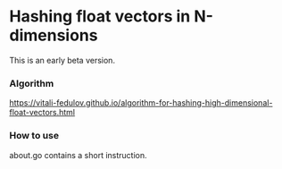 # Hashing float vectors in N-dimensions

This is an early beta version.

### Algorithm

https://vitali-fedulov.github.io/algorithm-for-hashing-high-dimensional-float-vectors.html

### How to use

about.go contains a short instruction.
